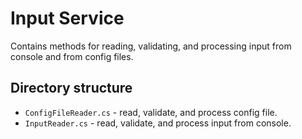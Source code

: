 # Input Service
Contains methods for reading, validating, and processing input from console and from config files.

## Directory structure
- `ConfigFileReader.cs` - read, validate, and process config file.
- `InputReader.cs` - read, validate, and process input from console.